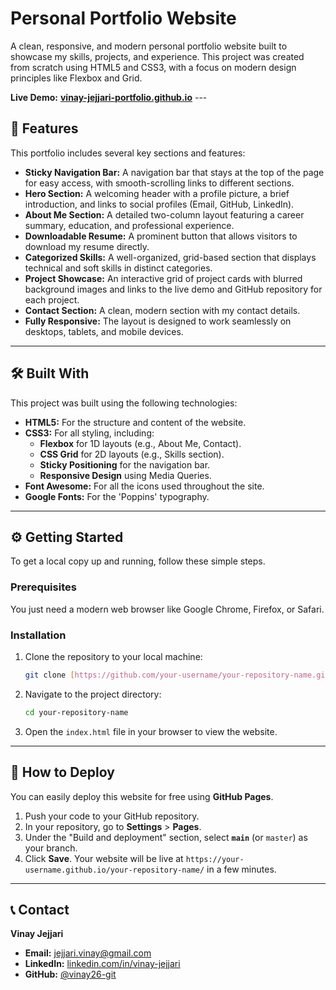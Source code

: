 # Personal Portfolio Website

A clean, responsive, and modern personal portfolio website built to showcase my skills, projects, and experience. This project was created from scratch using HTML5 and CSS3, with a focus on modern design principles like Flexbox and Grid.

**Live Demo:** [**vinay-jejjari-portfolio.github.io**](https://vinay26-git.github.io/Portfolio/) ---

## 🚀 Features

This portfolio includes several key sections and features:

* **Sticky Navigation Bar:** A navigation bar that stays at the top of the page for easy access, with smooth-scrolling links to different sections.
* **Hero Section:** A welcoming header with a profile picture, a brief introduction, and links to social profiles (Email, GitHub, LinkedIn).
* **About Me Section:** A detailed two-column layout featuring a career summary, education, and professional experience.
* **Downloadable Resume:** A prominent button that allows visitors to download my resume directly.
* **Categorized Skills:** A well-organized, grid-based section that displays technical and soft skills in distinct categories.
* **Project Showcase:** An interactive grid of project cards with blurred background images and links to the live demo and GitHub repository for each project.
* **Contact Section:** A clean, modern section with my contact details.
* **Fully Responsive:** The layout is designed to work seamlessly on desktops, tablets, and mobile devices.

---

## 🛠️ Built With

This project was built using the following technologies:

* **HTML5:** For the structure and content of the website.
* **CSS3:** For all styling, including:
    * **Flexbox** for 1D layouts (e.g., About Me, Contact).
    * **CSS Grid** for 2D layouts (e.g., Skills section).
    * **Sticky Positioning** for the navigation bar.
    * **Responsive Design** using Media Queries.
* **Font Awesome:** For all the icons used throughout the site.
* **Google Fonts:** For the 'Poppins' typography.

---

## ⚙️ Getting Started

To get a local copy up and running, follow these simple steps.

### Prerequisites

You just need a modern web browser like Google Chrome, Firefox, or Safari.

### Installation

1.  Clone the repository to your local machine:
    ```sh
    git clone [https://github.com/your-username/your-repository-name.git](https://github.com/your-username/your-repository-name.git)
    ```
2.  Navigate to the project directory:
    ```sh
    cd your-repository-name
    ```
3.  Open the `index.html` file in your browser to view the website.

---

## 🚀 How to Deploy

You can easily deploy this website for free using **GitHub Pages**.

1.  Push your code to your GitHub repository.
2.  In your repository, go to **Settings** > **Pages**.
3.  Under the "Build and deployment" section, select **`main`** (or `master`) as your branch.
4.  Click **Save**. Your website will be live at `https://your-username.github.io/your-repository-name/` in a few minutes.

---

## 📞 Contact

**Vinay Jejjari**

* **Email:** [jejjari.vinay@gmail.com](mailto:jejjari.vinay@gmail.com)
* **LinkedIn:** [linkedin.com/in/vinay-jejjari](https://www.linkedin.com/in/vinay-jejjari-505857258)
* **GitHub:** [@vinay26-git](https://github.com/vinay26-git)

